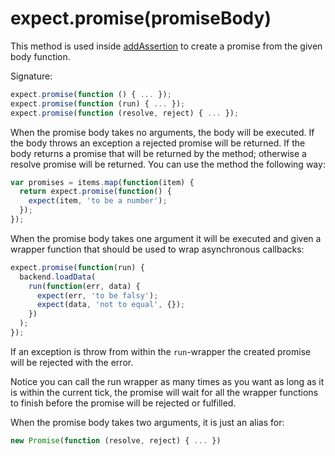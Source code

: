 # expect.promise(promiseBody)

This method is used inside [addAssertion](../addAssertion/) to create
a promise from the given body function.

Signature:

<!-- unexpected-markdown evaluate:false -->
<!-- eslint-skip -->
```js
expect.promise(function () { ... });
expect.promise(function (run) { ... });
expect.promise(function (resolve, reject) { ... });
```

When the promise body takes no arguments, the body will be executed.
If the body throws an exception a rejected promise will be returned.
If the body returns a promise that will be returned by the method;
otherwise a resolve promise will be returned. You can use the method
the following way:

<!-- unexpected-markdown evaluate:false -->
```js
var promises = items.map(function(item) {
  return expect.promise(function() {
    expect(item, 'to be a number');
  });
});
```

When the promise body takes one argument it will be executed and given a
wrapper function that should be used to wrap asynchronous callbacks:

<!-- unexpected-markdown evaluate:false -->
```js
expect.promise(function(run) {
  backend.loadData(
    run(function(err, data) {
      expect(err, 'to be falsy');
      expect(data, 'not to equal', {});
    })
  );
});
```

If an exception is throw from within the `run`-wrapper the created
promise will be rejected with the error.

Notice you can call the run wrapper as many times as you want as long
as it is within the current tick, the promise will wait for all the
wrapper functions to finish before the promise will be rejected or
fulfilled.

When the promise body takes two arguments, it is just an alias for:

<!-- unexpected-markdown evaluate:false -->
<!-- eslint-skip -->
```js
new Promise(function (resolve, reject) { ... })
```
